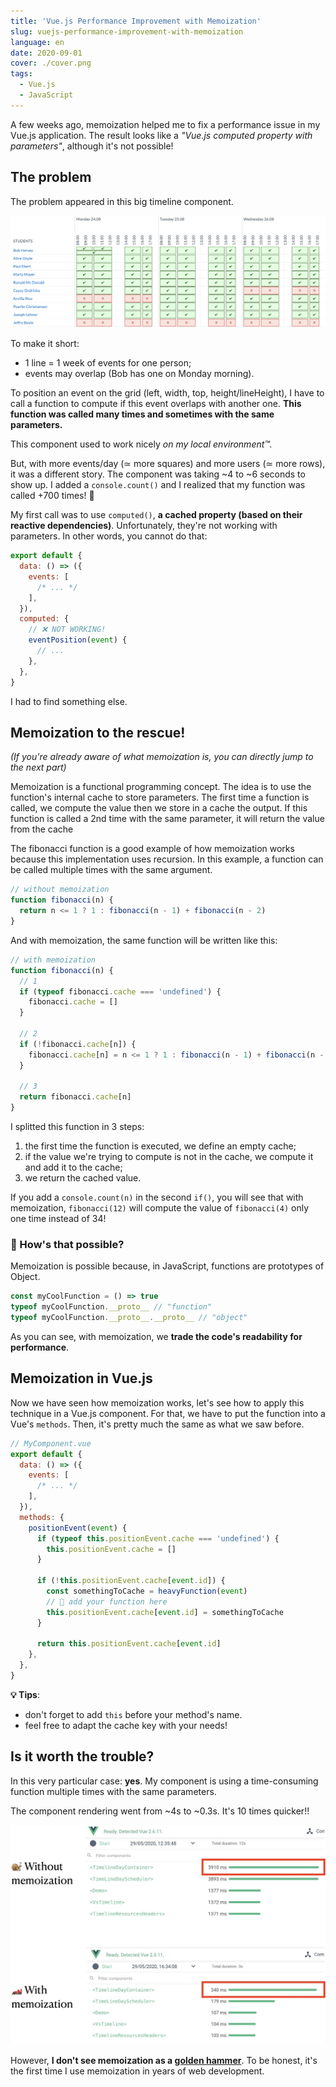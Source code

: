 ```yaml
---
title: 'Vue.js Performance Improvement with Memoization'
slug: vuejs-performance-improvement-with-memoization
language: en
date: 2020-09-01
cover: ./cover.png
tags:
  - Vue.js
  - JavaScript
---
```


A few weeks ago, memoization helped me to fix a performance issue in my Vue.js application. The
result looks like a _"Vue.js computed property with parameters"_, although it's not possible!

## The problem

The problem appeared in this big timeline component.

![the timeline component](./example.png)

To make it short:

- 1 line = 1 week of events for one person;
- events may overlap (Bob has one on Monday morning).

To position an event on the grid (left, width, top, height/lineHeight), I have to call a function to
compute if this event overlaps with another one. **This function was called many times and sometimes
with the same parameters.**

This component used to work nicely _on my local environment™️._

But, with more events/day (≃ more squares) and more users (≃ more rows), it was a different story.
The component was taking ~4 to ~6 seconds to show up. I added a `console.count()` and I realized
that my function was called +700 times! 🙈

My first call was to use `computed()`, **a cached property (based on their reactive dependencies)**.
Unfortunately, they're not working with parameters. In other words, you cannot do that:

```js
export default {
  data: () => ({
    events: [
      /* ... */
    ],
  }),
  computed: {
    // ❌ NOT WORKING!
    eventPosition(event) {
      // ...
    },
  },
}
```

I had to find something else.

## Memoization to the rescue!

_(If you're already aware of what memoization is, you can directly jump to the next part)_

Memoization is a functional programming concept. The idea is to use the function's internal cache to
store parameters. The first time a function is called, we compute the value then we store in a cache
the output. If this function is called a 2nd time with the same parameter, it will return the value
from the cache

The fibonacci function is a good example of how memoization works because this implementation uses
recursion. In this example, a function can be called multiple times with the same argument.

```js
// without memoization
function fibonacci(n) {
  return n <= 1 ? 1 : fibonacci(n - 1) + fibonacci(n - 2)
}
```

And with memoization, the same function will be written like this:

```js
// with memoization
function fibonacci(n) {
  // 1
  if (typeof fibonacci.cache === 'undefined') {
    fibonacci.cache = []
  }

  // 2
  if (!fibonacci.cache[n]) {
    fibonacci.cache[n] = n <= 1 ? 1 : fibonacci(n - 1) + fibonacci(n - 2)
  }

  // 3
  return fibonacci.cache[n]
}
```

I splitted this function in 3 steps:

1. the first time the function is executed, we define an empty cache;
2. if the value we're trying to compute is not in the cache, we compute it and add it to the cache;
3. we return the cached value.

If you add a `console.count(n)` in the second `if()`, you will see that with memoization,
`fibonacci(12)` will compute the value of `fibonacci(4)` only one time instead of 34!

### 🧐 How's that possible?

Memoization is possible because, in JavaScript, functions are prototypes of Object.

```js
const myCoolFunction = () => true
typeof myCoolFunction.__proto__ // "function"
typeof myCoolFunction.__proto__.__proto__ // "object"
```

As you can see, with memoization, we **trade the code's readability for performance**.

## Memoization in Vue.js

Now we have seen how memoization works, let's see how to apply this technique in a Vue.js component.
For that, we have to put the function into a Vue's `methods`. Then, it's pretty much the same as
what we saw before.

```js
// MyComponent.vue
export default {
  data: () => ({
    events: [
      /* ... */
    ],
  }),
  methods: {
    positionEvent(event) {
      if (typeof this.positionEvent.cache === 'undefined') {
        this.positionEvent.cache = []
      }

      if (!this.positionEvent.cache[event.id]) {
        const somethingToCache = heavyFunction(event)
        // 🔼 add your function here
        this.positionEvent.cache[event.id] = somethingToCache
      }

      return this.positionEvent.cache[event.id]
    },
  },
}
```

**💡 Tips**:

- don't forget to add `this` before your method's name.
- feel free to adapt the cache key with your needs!

## Is it worth the trouble?

In this very particular case: **yes**. My component is using a time-consuming function multiple
times with the same parameters.

The component rendering went from ~4s to ~0.3s. It's 10 times quicker!!

![performance gains with memoization](./with-without-memo.jpeg)

However, **I don't see memoization as a
[golden hammer](https://en.wikipedia.org/wiki/Law_of_the_instrument)**. To be honest, it's the first
time I use memoization in years of web development.
